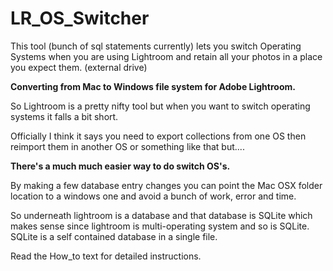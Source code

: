 # LR_OS_Switcher
This tool (bunch of sql statements currently) lets you switch Operating Systems when you are using Lightroom and retain all your photos in a place you expect them. (external drive)


**Converting from Mac to Windows file system for Adobe Lightroom.**

So Lightroom is a pretty nifty tool but when you want to switch operating systems it falls a bit short. 

Officially I think it says you need to export collections from one OS then reimport them in another OS or something like that but.... 

**There's a much much easier way to do switch OS's.**

By making a few database entry changes you can point the Mac OSX folder location to a windows one and avoid a bunch of work, error and time. 

So underneath lightroom is a database and that database is SQLite which makes sense since lightroom is multi-operating system and so is SQLite. SQLite is a self contained database in a single file.

Read the How_to text for detailed instructions.
